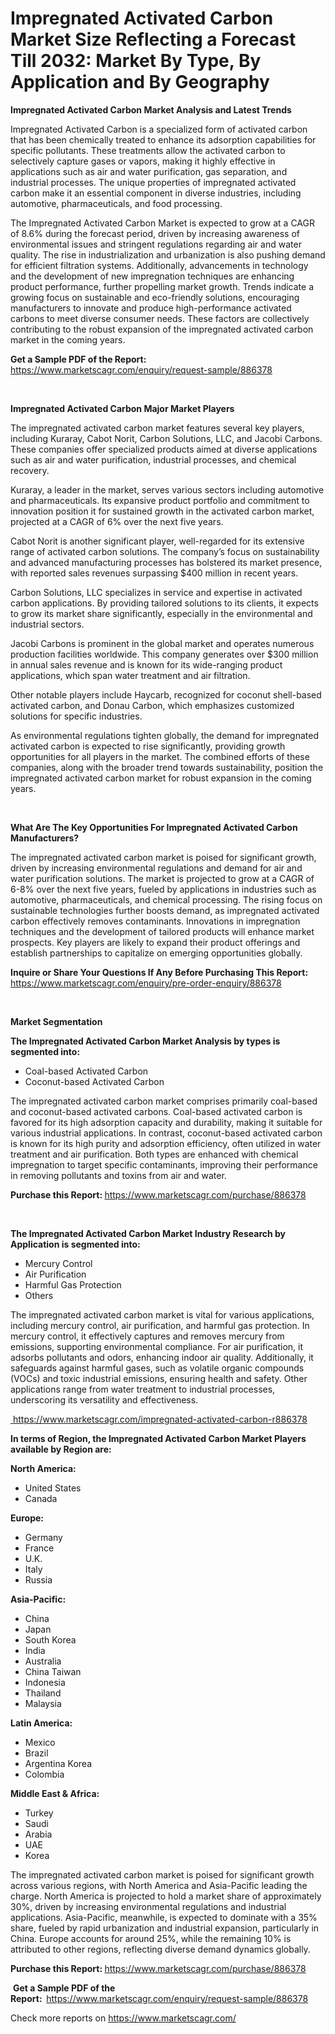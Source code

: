 <p><h1>Impregnated Activated Carbon Market Size Reflecting a Forecast Till 2032: Market By Type, By Application and By Geography</h1></p><p><strong>Impregnated Activated Carbon Market Analysis and Latest Trends</strong></p>
<p><p>Impregnated Activated Carbon is a specialized form of activated carbon that has been chemically treated to enhance its adsorption capabilities for specific pollutants. These treatments allow the activated carbon to selectively capture gases or vapors, making it highly effective in applications such as air and water purification, gas separation, and industrial processes. The unique properties of impregnated activated carbon make it an essential component in diverse industries, including automotive, pharmaceuticals, and food processing.</p><p>The Impregnated Activated Carbon Market is expected to grow at a CAGR of 8.6% during the forecast period, driven by increasing awareness of environmental issues and stringent regulations regarding air and water quality. The rise in industrialization and urbanization is also pushing demand for efficient filtration systems. Additionally, advancements in technology and the development of new impregnation techniques are enhancing product performance, further propelling market growth. Trends indicate a growing focus on sustainable and eco-friendly solutions, encouraging manufacturers to innovate and produce high-performance activated carbons to meet diverse consumer needs. These factors are collectively contributing to the robust expansion of the impregnated activated carbon market in the coming years.</p></p>
<p><strong>Get a Sample PDF of the Report:&nbsp;</strong> <a href="https://www.marketscagr.com/enquiry/request-sample/886378?utm_campaign=3561&utm_medium=2&utm_source=Github&utm_content=ia&utm_term=01042025&utm_id=impregnated-activated-carbon">https://www.marketscagr.com/enquiry/request-sample/886378</a></p>
<p>&nbsp;</p>
<p><strong>Impregnated Activated Carbon Major Market Players</strong></p>
<p><p>The impregnated activated carbon market features several key players, including Kuraray, Cabot Norit, Carbon Solutions, LLC, and Jacobi Carbons. These companies offer specialized products aimed at diverse applications such as air and water purification, industrial processes, and chemical recovery.</p><p>Kuraray, a leader in the market, serves various sectors including automotive and pharmaceuticals. Its expansive product portfolio and commitment to innovation position it for sustained growth in the activated carbon market, projected at a CAGR of 6% over the next five years. </p><p>Cabot Norit is another significant player, well-regarded for its extensive range of activated carbon solutions. The company’s focus on sustainability and advanced manufacturing processes has bolstered its market presence, with reported sales revenues surpassing $400 million in recent years.</p><p>Carbon Solutions, LLC specializes in service and expertise in activated carbon applications. By providing tailored solutions to its clients, it expects to grow its market share significantly, especially in the environmental and industrial sectors.</p><p>Jacobi Carbons is prominent in the global market and operates numerous production facilities worldwide. This company generates over $300 million in annual sales revenue and is known for its wide-ranging product applications, which span water treatment and air filtration.</p><p>Other notable players include Haycarb, recognized for coconut shell-based activated carbon, and Donau Carbon, which emphasizes customized solutions for specific industries. </p><p>As environmental regulations tighten globally, the demand for impregnated activated carbon is expected to rise significantly, providing growth opportunities for all players in the market. The combined efforts of these companies, along with the broader trend towards sustainability, position the impregnated activated carbon market for robust expansion in the coming years.</p></p>
<p>&nbsp;</p>
<p><strong>What Are The Key Opportunities For Impregnated Activated Carbon Manufacturers?</strong></p>
<p><p>The impregnated activated carbon market is poised for significant growth, driven by increasing environmental regulations and demand for air and water purification solutions. The market is projected to grow at a CAGR of 6-8% over the next five years, fueled by applications in industries such as automotive, pharmaceuticals, and chemical processing. The rising focus on sustainable technologies further boosts demand, as impregnated activated carbon effectively removes contaminants. Innovations in impregnation techniques and the development of tailored products will enhance market prospects. Key players are likely to expand their product offerings and establish partnerships to capitalize on emerging opportunities globally.</p></p>
<p><strong>Inquire or Share Your Questions If Any Before Purchasing This Report:</strong> <a href="https://www.marketscagr.com/enquiry/pre-order-enquiry/886378?utm_campaign=3561&utm_medium=2&utm_source=Github&utm_content=ia&utm_term=01042025&utm_id=impregnated-activated-carbon">https://www.marketscagr.com/enquiry/pre-order-enquiry/886378</a></p>
<p>&nbsp;</p>
<p><strong>Market Segmentation</strong></p>
<p><strong>The Impregnated Activated Carbon Market Analysis by types is segmented into:</strong></p>
<p><ul><li>Coal-based Activated Carbon</li><li>Coconut-based Activated Carbon</li></ul></p>
<p><p>The impregnated activated carbon market comprises primarily coal-based and coconut-based activated carbons. Coal-based activated carbon is favored for its high adsorption capacity and durability, making it suitable for various industrial applications. In contrast, coconut-based activated carbon is known for its high purity and adsorption efficiency, often utilized in water treatment and air purification. Both types are enhanced with chemical impregnation to target specific contaminants, improving their performance in removing pollutants and toxins from air and water.</p></p>
<p><strong>Purchase this Report:&nbsp;</strong><a href="https://www.marketscagr.com/purchase/886378?utm_campaign=3561&utm_medium=2&utm_source=Github&utm_content=ia&utm_term=01042025&utm_id=impregnated-activated-carbon">https://www.marketscagr.com/purchase/886378</a></p>
<p>&nbsp;</p>
<p><strong>The Impregnated Activated Carbon Market Industry Research by Application is segmented into:</strong></p>
<p><ul><li>Mercury Control</li><li>Air Purification</li><li>Harmful Gas Protection</li><li>Others</li></ul></p>
<p><p>The impregnated activated carbon market is vital for various applications, including mercury control, air purification, and harmful gas protection. In mercury control, it effectively captures and removes mercury from emissions, supporting environmental compliance. For air purification, it adsorbs pollutants and odors, enhancing indoor air quality. Additionally, it safeguards against harmful gases, such as volatile organic compounds (VOCs) and toxic industrial emissions, ensuring health and safety. Other applications range from water treatment to industrial processes, underscoring its versatility and effectiveness.</p></p>
<p><a href="https://www.marketscagr.com/impregnated-activated-carbon-r886378?utm_campaign=3561&utm_medium=2&utm_source=Github&utm_content=ia&utm_term=01042025&utm_id=impregnated-activated-carbon">&nbsp;https://www.marketscagr.com/impregnated-activated-carbon-r886378</a></p>
<p><strong>In terms of Region, the Impregnated Activated Carbon Market Players available by Region are:</strong></p>
<p>
    <p> <strong> North America: </strong>
        <ul>
            <li>United States</li>
            <li>Canada</li>
        </ul>
        </p> 
    <p> <strong> Europe: </strong>
        <ul>
            <li>Germany</li>
            <li>France</li>
            <li>U.K.</li>
            <li>Italy</li>
            <li>Russia</li>
        </ul>
        </p> 
    <p> <strong> Asia-Pacific: </strong>
        <ul>
            <li>China</li>
            <li>Japan</li>
            <li>South Korea</li>
            <li>India</li>
            <li>Australia</li>
            <li>China Taiwan</li>
            <li>Indonesia</li>
            <li>Thailand</li>
            <li>Malaysia</li>
        </ul>
        </p> 
    <p> <strong> Latin America: </strong>
        <ul>
            <li>Mexico</li>
            <li>Brazil</li>
            <li>Argentina Korea</li>
            <li>Colombia</li>
        </ul>
        </p> 
    <p> <strong> Middle East & Africa: </strong>
        <ul>
            <li>Turkey</li>
            <li>Saudi</li>
            <li>Arabia</li>
            <li>UAE</li>
            <li>Korea</li>
        </ul>
    </p>
    </p>
<p><p>The impregnated activated carbon market is poised for significant growth across various regions, with North America and Asia-Pacific leading the charge. North America is projected to hold a market share of approximately 30%, driven by increasing environmental regulations and industrial applications. Asia-Pacific, meanwhile, is expected to dominate with a 35% share, fueled by rapid urbanization and industrial expansion, particularly in China. Europe accounts for around 25%, while the remaining 10% is attributed to other regions, reflecting diverse demand dynamics globally.</p></p>
<p><strong>Purchase this Report: </strong><a href="https://www.marketscagr.com/purchase/886378?utm_campaign=3561&utm_medium=2&utm_source=Github&utm_content=ia&utm_term=01042025&utm_id=impregnated-activated-carbon">https://www.marketscagr.com/purchase/886378</a></p>
<p>&nbsp;<strong>Get a Sample PDF of the Report:&nbsp;&nbsp;</strong><a href="https://www.marketscagr.com/enquiry/request-sample/886378?utm_campaign=3561&utm_medium=2&utm_source=Github&utm_content=ia&utm_term=01042025&utm_id=impregnated-activated-carbon">https://www.marketscagr.com/enquiry/request-sample/886378</a></p>
<p><strong></strong></p>
<p>Check more reports on <a href="https://www.marketscagr.com/?utm_campaign=3561&utm_medium=2&utm_source=Github&utm_content=ia&utm_term=01042025&utm_id=impregnated-activated-carbon">https://www.marketscagr.com/</a></p>
